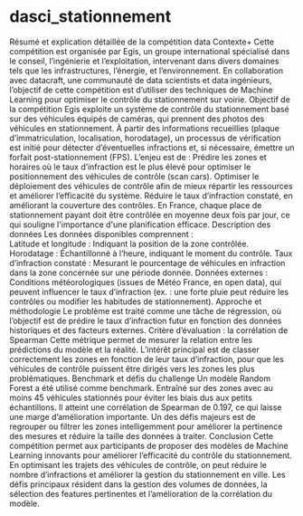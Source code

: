 # dasci_stationnement

Résumé et explication détaillée de la compétition data
Contexte+
Cette compétition est organisée par Egis, un groupe international spécialisé dans le conseil, l’ingénierie et l’exploitation, intervenant dans divers domaines tels que les infrastructures, l’énergie, et l’environnement. En collaboration avec datacraft, une communauté de data scientists et data ingénieurs, l’objectif de cette compétition est d’utiliser des techniques de Machine Learning pour optimiser le contrôle du stationnement sur voirie.
Objectif de la compétition
Egis exploite un système de contrôle du stationnement basé sur des véhicules équipés de caméras, qui prennent des photos des véhicules en stationnement. À partir des informations recueillies (plaque d’immatriculation, localisation, horodatage), un processus de vérification est initié pour détecter d’éventuelles infractions et, si nécessaire, émettre un forfait post-stationnement (FPS).
L’enjeu est de :
Prédire les zones et horaires où le taux d’infraction est le plus élevé pour optimiser le positionnement des véhicules de contrôle (scan cars).
Optimiser le déploiement des véhicules de contrôle afin de mieux répartir les ressources et améliorer l’efficacité du système.
Réduire le taux d’infraction constaté, en améliorant la couverture des contrôles.
En France, chaque place de stationnement payant doit être contrôlée en moyenne deux fois par jour, ce qui souligne l'importance d'une planification efficace.
Description des données
Les données disponibles comprennent :	
Latitude et longitude : Indiquant la position de la zone contrôlée.
Horodatage : Échantillonné à l’heure, indiquant le moment du contrôle.
Taux d’infraction constaté : Mesurant le pourcentage de véhicules en infraction dans la zone concernée sur une période donnée.
Données externes : Conditions météorologiques (issues de Météo France, en open data), qui peuvent influencer le taux d’infraction (ex. : une forte pluie peut réduire les contrôles ou modifier les habitudes de stationnement).
Approche et méthodologie
Le problème est traité comme une tâche de régression, où l’objectif est de prédire le taux d’infraction futur en fonction des données historiques et des facteurs externes.
Critère d’évaluation : la corrélation de Spearman
Cette métrique permet de mesurer la relation entre les prédictions du modèle et la réalité.
L’intérêt principal est de classer correctement les zones en fonction de leur taux d’infraction, pour que les véhicules de contrôle puissent être dirigés vers les zones les plus problématiques.
Benchmark et défis du challenge
Un modèle Random Forest a été utilisé comme benchmark.
Entraîné sur des zones avec au moins 45 véhicules stationnés pour éviter les biais dus aux petits échantillons.
Il atteint une corrélation de Spearman de 0.197, ce qui laisse une marge d’amélioration importante.
Un des défis majeurs est de regrouper ou filtrer les zones intelligemment pour améliorer la pertinence des mesures et réduire la taille des données à traiter.
Conclusion
Cette compétition permet aux participants de proposer des modèles de Machine Learning innovants pour améliorer l’efficacité du contrôle du stationnement. En optimisant les trajets des véhicules de contrôle, on peut réduire le nombre d’infractions et améliorer la gestion du stationnement en ville. Les défis principaux résident dans la gestion des volumes de données, la sélection des features pertinentes et l’amélioration de la corrélation du modèle.
